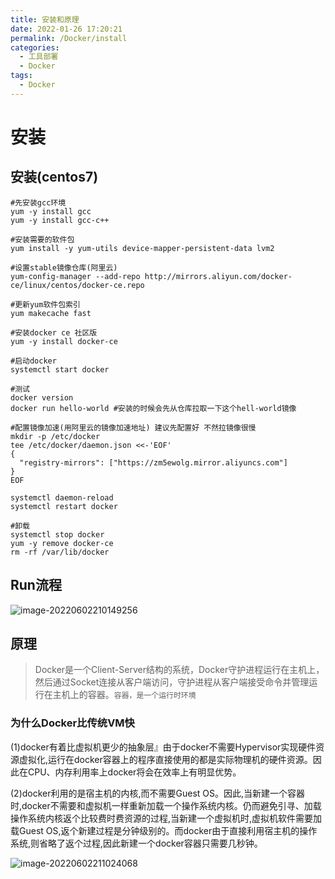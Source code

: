 ```yaml
---
title: 安装和原理
date: 2022-01-26 17:20:21
permalink: /Docker/install
categories:
  - 工具部署
  - Docker
tags:
  - Docker
---
```


# 安装

## 安装(centos7)

```shell
#先安装gcc环境
yum -y install gcc
yum -y install gcc-c++

#安装需要的软件包
yum install -y yum-utils device-mapper-persistent-data lvm2

#设置stable镜像仓库(阿里云)
yum-config-manager --add-repo http://mirrors.aliyun.com/docker-ce/linux/centos/docker-ce.repo

#更新yum软件包索引
yum makecache fast

#安装docker ce 社区版
yum -y install docker-ce

#启动docker
systemctl start docker

#测试
docker version
docker run hello-world #安装的时候会先从仓库拉取一下这个hell-world镜像

#配置镜像加速(用阿里云的镜像加速地址) 建议先配置好 不然拉镜像很慢
mkdir -p /etc/docker
tee /etc/docker/daemon.json <<-'EOF'
{
  "registry-mirrors": ["https://zm5ewolg.mirror.aliyuncs.com"]
}
EOF

systemctl daemon-reload
systemctl restart docker

#卸载
systemctl stop docker
yum -y remove docker-ce
rm -rf /var/lib/docker
```



## Run流程

![image-20220602210149256](https://images.zaiolos.top/images/image-20220602210149256.png)





## 原理

> Docker是一个Client-Server结构的系统，Docker守护进程运行在主机上，然后通过Socket连接从客户端访问，守护进程从客户端接受命令并管理运行在主机上的容器。`容器，是一个运行时环境`

### 为什么Docker比传统VM快

(1)docker有着比虚拟机更少的抽象层』由于docker不需要Hypervisor实现硬件资源虚拟化,运行在docker容器上的程序直接使用的都是实际物理机的硬件资源。因此在CPU、内存利用率上docker将会在效率上有明显优势。



(2)docker利用的是宿主机的内核,而不需要Guest OS。因此,当新建一个容器时,docker不需要和虚拟机一样重新加载一个操作系统内核。仍而避免引寻、加载操作系统内核返个比较费时费资源的过程,当新建一个虚拟机时,虚拟机软件需要加载Guest OS,返个新建过程是分钟级别的。而docker由于直接利用宿主机的操作系统,则省略了返个过程,因此新建一个docker容器只需要几秒钟。

![image-20220602211024068](https://images.zaiolos.top/images/image-20220602211024068.png)

